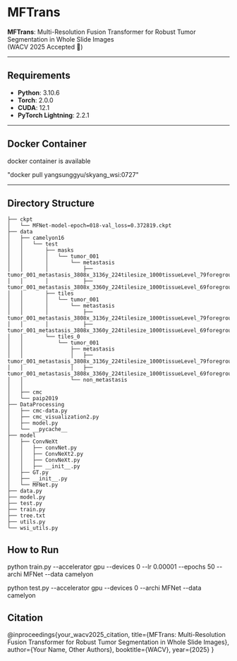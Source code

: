 # MFTrans

**MFTrans**: Multi-Resolution Fusion Transformer for Robust Tumor Segmentation in Whole Slide Images  
(WACV 2025 Accepted 🎉)

---

## Requirements

- **Python**: 3.10.6  
- **Torch**: 2.0.0  
- **CUDA**: 12.1  
- **PyTorch Lightning**: 2.2.1  

---

## Docker Container
docker container is available 

"docker pull yangsunggyu/skyang_wsi:0727"

---
## Directory Structure
```
├── ckpt
│   └── MFNet-model-epoch=018-val_loss=0.372819.ckpt
├── data
│   ├── camelyon16
│   │   └── test
│   │       ├── masks
│   │       │   └── tumor_001
│   │       │       └── metastasis
│   │       │           ├── tumor_001_metastasis_3808x_3136y_224tilesize_1000tissueLevel_79foregroundLevel_mask.gif
│   │       │           ├── tumor_001_metastasis_3808x_3360y_224tilesize_1000tissueLevel_69foregroundLevel_mask.gif
│   │       ├── tiles
│   │       │   └── tumor_001
│   │       │       └── metastasis
│   │       │           ├── tumor_001_metastasis_3808x_3136y_224tilesize_1000tissueLevel_79foregroundLevel.jpg
│   │       │           ├── tumor_001_metastasis_3808x_3360y_224tilesize_1000tissueLevel_69foregroundLevel.jpg
│   │       └── tiles_0
│   │           └── tumor_001
│   │               ├── metastasis
│   │               │   ├── tumor_001_metastasis_3808x_3136y_224tilesize_1000tissueLevel_79foregroundLevel.jpg
│   │               │   ├── tumor_001_metastasis_3808x_3360y_224tilesize_1000tissueLevel_69foregroundLevel.jpg
│   │               └── non_metastasis
│   │                   
│   ├── cmc
│   └── paip2019
├── DataProcessing
│   ├── cmc-data.py
│   ├── cmc_visualization2.py
│   ├── model.py
│   └── __pycache__
├── model
│   ├── ConvNeXt
│   │   ├── convNet.py
│   │   ├── ConvNeXt2.py
│   │   ├── ConvNeXt.py
│   │   ├── __init__.py
│   ├── GT.py
│   ├── __init__.py
│   └── MFNet.py
├── data.py
├── model.py
├── test.py
├── train.py
├── tree.txt
├── utils.py
└── wsi_utils.py
```

## How to Run

  python train.py --accelerator gpu --devices 0 --lr 0.00001 --epochs 50 --archi MFNet --data camelyon
  
  python test.py --accelerator gpu --devices 0 --archi MFNet --data camelyon


## Citation 
@inproceedings{your_wacv2025_citation,
  title={MFTrans: Multi-Resolution Fusion Transformer for Robust Tumor Segmentation in Whole Slide Images},
  author={Your Name, Other Authors},
  booktitle={WACV},
  year={2025}
}
